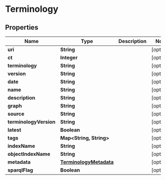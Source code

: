 

# Terminology


## Properties

| Name | Type | Description | Notes |
|------------ | ------------- | ------------- | -------------|
|**uri** | **String** |  |  [optional] |
|**ct** | **Integer** |  |  [optional] |
|**terminology** | **String** |  |  [optional] |
|**version** | **String** |  |  [optional] |
|**date** | **String** |  |  [optional] |
|**name** | **String** |  |  [optional] |
|**description** | **String** |  |  [optional] |
|**graph** | **String** |  |  [optional] |
|**source** | **String** |  |  [optional] |
|**terminologyVersion** | **String** |  |  [optional] |
|**latest** | **Boolean** |  |  [optional] |
|**tags** | **Map&lt;String, String&gt;** |  |  [optional] |
|**indexName** | **String** |  |  [optional] |
|**objectIndexName** | **String** |  |  [optional] |
|**metadata** | [**TerminologyMetadata**](TerminologyMetadata.md) |  |  [optional] |
|**sparqlFlag** | **Boolean** |  |  [optional] |



